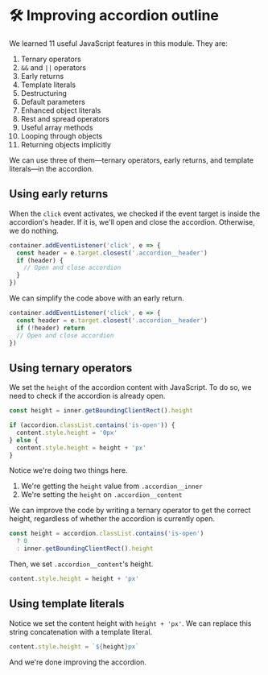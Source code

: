 # 🛠 Improving accordion outline

We learned 11 useful JavaScript features in this module. They are:

1. Ternary operators
2. `&&` and `||` operators
3. Early returns
4. Template literals
5. Destructuring
6. Default parameters
7. Enhanced object literals
8. Rest and spread operators
9. Useful array methods
10. Looping through objects
11. Returning objects implicitly

We can use three of them—ternary operators, early returns, and template literals—in the accordion.

## Using early returns

When the `click` event activates, we checked if the event target is inside the accordion's header. If it is, we'll open and close the accordion. Otherwise, we do nothing.

```js
container.addEventListener('click', e => {
  const header = e.target.closest('.accordion__header')
  if (header) {
    // Open and close accordion
  }
})
```

We can simplify the code above with an early return.

```js
container.addEventListener('click', e => {
  const header = e.target.closest('.accordion__header')
  if (!header) return
  // Open and close accordion
})
```

## Using ternary operators

We set the `height` of the accordion content with JavaScript. To do so, we need to check if the accordion is already open.

```js
const height = inner.getBoundingClientRect().height

if (accordion.classList.contains('is-open')) {
  content.style.height = '0px'
} else {
  content.style.height = height + 'px'
}
```

Notice we're doing two things here.

1. We're getting the `height` value from `.accordion__inner`
2. We're setting the `height` on `.accordion__content`

We can improve the code by writing a ternary operator to get the correct height, regardless of whether the accordion is currently open.

```js
const height = accordion.classList.contains('is-open')
  ? 0
  : inner.getBoundingClientRect().height
```

Then, we set `.accordion__content`'s height.

```js
content.style.height = height + 'px'
```

## Using template literals

Notice we set the content height with `height + 'px'`. We can replace this string concatenation with a template literal.

```js
content.style.height = `${height}px`
```

And we're done improving the accordion.
